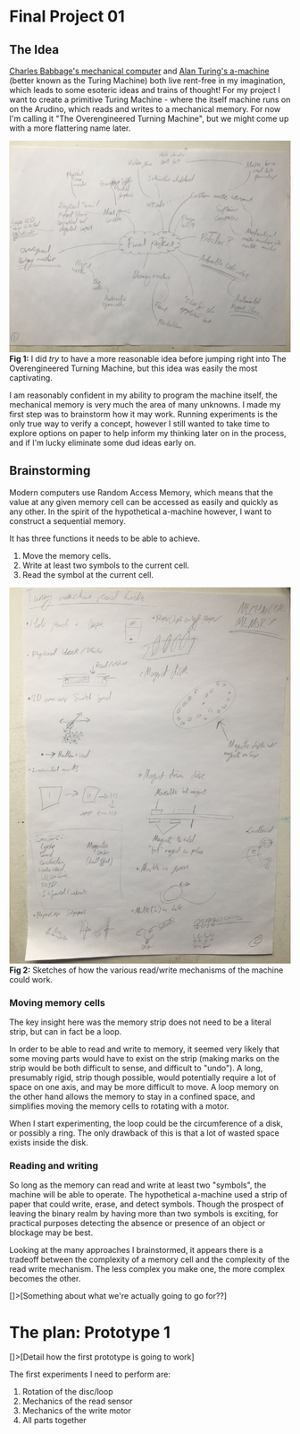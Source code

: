 # Final Project 01

## The Idea
[Charles Babbage's mechanical computer](https://en.wikipedia.org/wiki/Charles_Babbage) and [Alan Turing's a-machine](https://en.wikipedia.org/wiki/Turing_machine) (better known as the Turing Machine) both live rent-free in my imagination, which leads to some esoteric ideas and trains of thought! For my project I want to create a primitive Turing Machine - where the itself machine runs on on the Arudino, which reads and writes to a mechanical memory. For now I'm calling it "The Overengineered Turning Machine", but we might come up with a more flattering name later.

![A mindmap of project ideas that I brainstormed](projects-brainstorm.jpg)
**Fig 1:** I did _try_ to have a more reasonable idea before jumping right into The Overengineered Turning Machine, but this idea was easily the most captivating.

I am reasonably confident in my ability to program the machine itself, the mechanical memory is very much the area of many unknowns. I made my first step was to brainstorm how it may work. Running experiments is the only true way to verify a concept, however I still wanted to take time to explore options on paper to help inform my thinking later on in the process, and if I'm lucky eliminate some dud ideas early on.

## Brainstorming
Modern computers use Random Access Memory, which means that the value at any given memory cell can be accessed as easily and quickly as any other. In the spirit of the hypothetical a-machine however, I want to construct a sequential memory.

It has three functions it needs to be able to achieve.
1. Move the memory cells.
2. Write at least two symbols to the current cell.
3. Read the symbol at the current cell.

![A series of sketches brainstorming how the mechanical memory may work.](memory-brainstorm.jpg)
**Fig 2:** Sketches of how the various read/write mechanisms of the machine could work.

### Moving memory cells
The key insight here was the memory strip does not need to be a literal strip, but can in fact be a loop.

In order to be able to read and write to memory, it seemed very likely that some moving parts would have to exist on the strip (making marks on the strip would be both difficult to sense, and difficult to "undo"). A long, presumably rigid, strip though possible, would potentially require a lot of space on one axis, and may be more difficult to move. A loop memory on the other hand allows the memory to stay in a confined space, and simplifies moving the memory cells to rotating with a motor.

When I start experimenting, the loop could be the circumference of a disk, or possibly a ring. The only drawback of this is that a lot of wasted space exists inside the disk.

### Reading and writing
So long as the memory can read and write at least two "symbols", the machine will be able to operate. The hypothetical a-machine used a strip of paper that could write, erase, and detect symbols. Though the prospect of leaving the binary realm by having more than two symbols is exciting, for practical purposes detecting the absence or presence of an object or blockage may be best.

Looking at the many approaches I brainstormed, it appears there is a tradeoff between the complexity of a memory cell and the complexity of the read write mechanism. The less complex you make one, the more complex becomes the other.

[]>[Something about what we're actually going to go for??]

# The plan: Prototype 1
[]>[Detail how the first prototype is going to work]

The first experiments I need to perform are:
1. Rotation of the disc/loop
2. Mechanics of the read sensor
3. Mechanics of the write motor
4. All parts together
